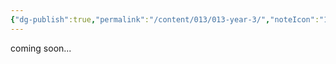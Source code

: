 ```yaml
---
{"dg-publish":true,"permalink":"/content/013/013-year-3/","noteIcon":"1","created":"2024-10-01T18:50:58.676+01:00","updated":"2024-11-26T01:00:17.272+00:00"}
---
```


coming soon...